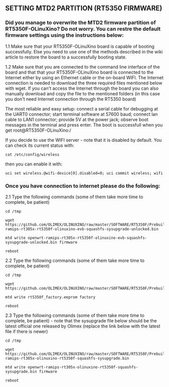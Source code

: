 ## SETTING MTD2 PARTITION (RT5350 FIRMWARE) 

### Did you manage to overwrite the MTD2 firmware partition of RT5350F-OLinuXino? Do not worry. You can restre the default firmware settings using the instructions below:

1.1 Make sure that your RT5350F-OLinuXino board is capable of booting successfully. Else you need to use one of the
methods described in the wiki article to restore the board to a successfully booting state.

1.2 Make sure that you are connected to the command line interface of the board and that that your RT5350F-OLinuXino
board is connected to the Internet either by using an Ethernet cable or the on-board WIFI. The Internet connection is
needed to download the three required files mentioned below with wget. If you can't access the Internet through the
board you can also manually download and copy the file to the mentioned folders (in this case you don't need Internet
connection through the RT5350 board)

The most reliable and easy setup: connect a serial cable for debugging at the UART0 connector; start terminal software
at 57600 baud; connect lan cable to LAN1 connector; provide 5V at the power jack; observe boot messages in the terminal
and press enter. The boot is successfull when you get root@RT5350F-OLinuXino:/

If you decide to use the WIFI server - note that it is disabled by default. You can check its current status with:

```shell
cat /etc/config/wireless
```

then you can enable it with:

```shell
uci set wireless.@wifi-device[0].disabled=0; uci commit wireless; wifi
```

### Once you have connection to internet please do the following:

2.1 Type the following commands (some of them take more time to complete, be patient)

```shell
cd /tmp
```

```shell
wget https://github.com/OLIMEX/OLINUXINO/raw/master/SOFTWARE/RT5350F/Prebuilt%20images/mtd2%20recovery/openwrt-ramips-rt305x-rt5350f-olinuxino-evb-squashfs-sysupgrade-unlocked.bin
```

```shell
mtd write openwrt-ramips-rt305x-rt5350f-olinuxino-evb-squashfs-sysupgrade-unlocked.bin firmware
```

```shell
reboot
```

2.2 Type the following commands (some of them take more time to complete, be patient)

```shell
cd /tmp
```

```shell
wget https://github.com/OLIMEX/OLINUXINO/raw/master/SOFTWARE/RT5350F/Prebuilt%20images/mtd2%20recovery/rt5350f_factory.eeprom
```

```shell
mtd write rt5350f_factory.eeprom factory
```

```shell
reboot
```

2.3 Type the following commands (some of them take more time to complete, be patient) - note that the sysupgrade file
below should be the latest official one released by Olimex (replace the link below with the latest file if there is newer)

```shell
cd /tmp
```

```shell
wget https://github.com/OLIMEX/OLINUXINO/raw/master/SOFTWARE/RT5350F/Prebuilt%20images/mtd2%20recovery/openwrt-ramips-rt305x-olinuxino-rt5350f-squashfs-sysupgrade.bin
```

```shell
mtd write openwrt-ramips-rt305x-olinuxino-rt5350f-squashfs-sysupgrade.bin firmware
```

```shell
reboot
```
